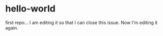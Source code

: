 # hello-world
first repo...
I am editing it so that I can close this issue.
Now I'm editing it again.
